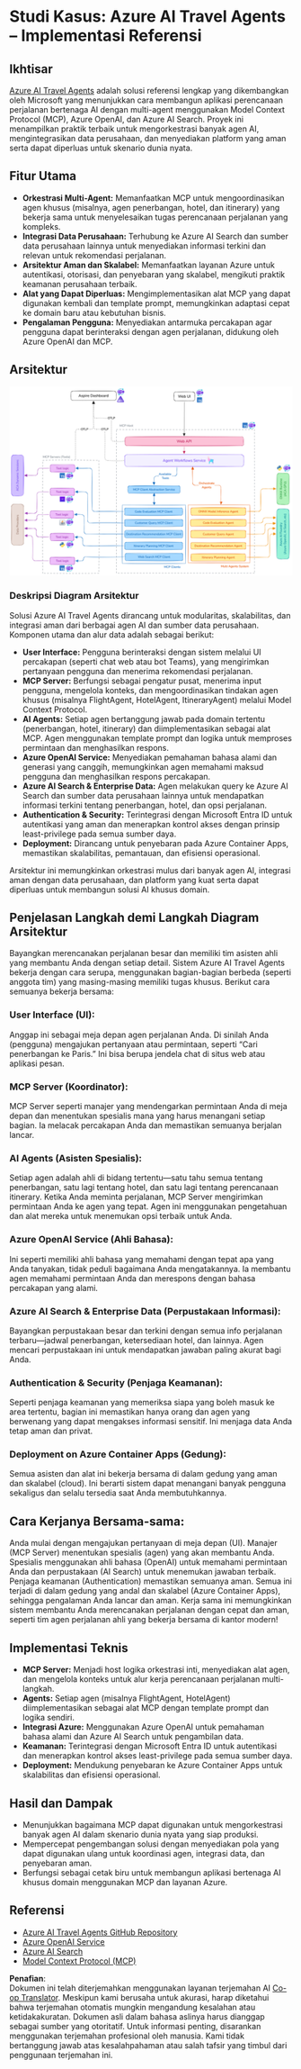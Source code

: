 <!--
CO_OP_TRANSLATOR_METADATA:
{
  "original_hash": "4d3415b9d2bf58bc69be07f945a69e07",
  "translation_date": "2025-05-20T23:41:45+00:00",
  "source_file": "09-CaseStudy/README.md",
  "language_code": "id"
}
-->
# Studi Kasus: Azure AI Travel Agents – Implementasi Referensi

## Ikhtisar

[Azure AI Travel Agents](https://github.com/Azure-Samples/azure-ai-travel-agents) adalah solusi referensi lengkap yang dikembangkan oleh Microsoft yang menunjukkan cara membangun aplikasi perencanaan perjalanan bertenaga AI dengan multi-agent menggunakan Model Context Protocol (MCP), Azure OpenAI, dan Azure AI Search. Proyek ini menampilkan praktik terbaik untuk mengorkestrasi banyak agen AI, mengintegrasikan data perusahaan, dan menyediakan platform yang aman serta dapat diperluas untuk skenario dunia nyata.

## Fitur Utama
- **Orkestrasi Multi-Agent:** Memanfaatkan MCP untuk mengoordinasikan agen khusus (misalnya, agen penerbangan, hotel, dan itinerary) yang bekerja sama untuk menyelesaikan tugas perencanaan perjalanan yang kompleks.
- **Integrasi Data Perusahaan:** Terhubung ke Azure AI Search dan sumber data perusahaan lainnya untuk menyediakan informasi terkini dan relevan untuk rekomendasi perjalanan.
- **Arsitektur Aman dan Skalabel:** Memanfaatkan layanan Azure untuk autentikasi, otorisasi, dan penyebaran yang skalabel, mengikuti praktik keamanan perusahaan terbaik.
- **Alat yang Dapat Diperluas:** Mengimplementasikan alat MCP yang dapat digunakan kembali dan template prompt, memungkinkan adaptasi cepat ke domain baru atau kebutuhan bisnis.
- **Pengalaman Pengguna:** Menyediakan antarmuka percakapan agar pengguna dapat berinteraksi dengan agen perjalanan, didukung oleh Azure OpenAI dan MCP.

## Arsitektur
![Architecture](https://raw.githubusercontent.com/Azure-Samples/azure-ai-travel-agents/main/docs/ai-travel-agents-architecture-diagram.png)

### Deskripsi Diagram Arsitektur

Solusi Azure AI Travel Agents dirancang untuk modularitas, skalabilitas, dan integrasi aman dari berbagai agen AI dan sumber data perusahaan. Komponen utama dan alur data adalah sebagai berikut:

- **User Interface:** Pengguna berinteraksi dengan sistem melalui UI percakapan (seperti chat web atau bot Teams), yang mengirimkan pertanyaan pengguna dan menerima rekomendasi perjalanan.
- **MCP Server:** Berfungsi sebagai pengatur pusat, menerima input pengguna, mengelola konteks, dan mengoordinasikan tindakan agen khusus (misalnya FlightAgent, HotelAgent, ItineraryAgent) melalui Model Context Protocol.
- **AI Agents:** Setiap agen bertanggung jawab pada domain tertentu (penerbangan, hotel, itinerary) dan diimplementasikan sebagai alat MCP. Agen menggunakan template prompt dan logika untuk memproses permintaan dan menghasilkan respons.
- **Azure OpenAI Service:** Menyediakan pemahaman bahasa alami dan generasi yang canggih, memungkinkan agen memahami maksud pengguna dan menghasilkan respons percakapan.
- **Azure AI Search & Enterprise Data:** Agen melakukan query ke Azure AI Search dan sumber data perusahaan lainnya untuk mendapatkan informasi terkini tentang penerbangan, hotel, dan opsi perjalanan.
- **Authentication & Security:** Terintegrasi dengan Microsoft Entra ID untuk autentikasi yang aman dan menerapkan kontrol akses dengan prinsip least-privilege pada semua sumber daya.
- **Deployment:** Dirancang untuk penyebaran pada Azure Container Apps, memastikan skalabilitas, pemantauan, dan efisiensi operasional.

Arsitektur ini memungkinkan orkestrasi mulus dari banyak agen AI, integrasi aman dengan data perusahaan, dan platform yang kuat serta dapat diperluas untuk membangun solusi AI khusus domain.

## Penjelasan Langkah demi Langkah Diagram Arsitektur
Bayangkan merencanakan perjalanan besar dan memiliki tim asisten ahli yang membantu Anda dengan setiap detail. Sistem Azure AI Travel Agents bekerja dengan cara serupa, menggunakan bagian-bagian berbeda (seperti anggota tim) yang masing-masing memiliki tugas khusus. Berikut cara semuanya bekerja bersama:

### User Interface (UI):
Anggap ini sebagai meja depan agen perjalanan Anda. Di sinilah Anda (pengguna) mengajukan pertanyaan atau permintaan, seperti “Cari penerbangan ke Paris.” Ini bisa berupa jendela chat di situs web atau aplikasi pesan.

### MCP Server (Koordinator):
MCP Server seperti manajer yang mendengarkan permintaan Anda di meja depan dan menentukan spesialis mana yang harus menangani setiap bagian. Ia melacak percakapan Anda dan memastikan semuanya berjalan lancar.

### AI Agents (Asisten Spesialis):
Setiap agen adalah ahli di bidang tertentu—satu tahu semua tentang penerbangan, satu lagi tentang hotel, dan satu lagi tentang perencanaan itinerary. Ketika Anda meminta perjalanan, MCP Server mengirimkan permintaan Anda ke agen yang tepat. Agen ini menggunakan pengetahuan dan alat mereka untuk menemukan opsi terbaik untuk Anda.

### Azure OpenAI Service (Ahli Bahasa):
Ini seperti memiliki ahli bahasa yang memahami dengan tepat apa yang Anda tanyakan, tidak peduli bagaimana Anda mengatakannya. Ia membantu agen memahami permintaan Anda dan merespons dengan bahasa percakapan yang alami.

### Azure AI Search & Enterprise Data (Perpustakaan Informasi):
Bayangkan perpustakaan besar dan terkini dengan semua info perjalanan terbaru—jadwal penerbangan, ketersediaan hotel, dan lainnya. Agen mencari perpustakaan ini untuk mendapatkan jawaban paling akurat bagi Anda.

### Authentication & Security (Penjaga Keamanan):
Seperti penjaga keamanan yang memeriksa siapa yang boleh masuk ke area tertentu, bagian ini memastikan hanya orang dan agen yang berwenang yang dapat mengakses informasi sensitif. Ini menjaga data Anda tetap aman dan privat.

### Deployment on Azure Container Apps (Gedung):
Semua asisten dan alat ini bekerja bersama di dalam gedung yang aman dan skalabel (cloud). Ini berarti sistem dapat menangani banyak pengguna sekaligus dan selalu tersedia saat Anda membutuhkannya.

## Cara Kerjanya Bersama-sama:

Anda mulai dengan mengajukan pertanyaan di meja depan (UI).
Manajer (MCP Server) menentukan spesialis (agen) yang akan membantu Anda.
Spesialis menggunakan ahli bahasa (OpenAI) untuk memahami permintaan Anda dan perpustakaan (AI Search) untuk menemukan jawaban terbaik.
Penjaga keamanan (Authentication) memastikan semuanya aman.
Semua ini terjadi di dalam gedung yang andal dan skalabel (Azure Container Apps), sehingga pengalaman Anda lancar dan aman.
Kerja sama ini memungkinkan sistem membantu Anda merencanakan perjalanan dengan cepat dan aman, seperti tim agen perjalanan ahli yang bekerja bersama di kantor modern!

## Implementasi Teknis
- **MCP Server:** Menjadi host logika orkestrasi inti, menyediakan alat agen, dan mengelola konteks untuk alur kerja perencanaan perjalanan multi-langkah.
- **Agents:** Setiap agen (misalnya FlightAgent, HotelAgent) diimplementasikan sebagai alat MCP dengan template prompt dan logika sendiri.
- **Integrasi Azure:** Menggunakan Azure OpenAI untuk pemahaman bahasa alami dan Azure AI Search untuk pengambilan data.
- **Keamanan:** Terintegrasi dengan Microsoft Entra ID untuk autentikasi dan menerapkan kontrol akses least-privilege pada semua sumber daya.
- **Deployment:** Mendukung penyebaran ke Azure Container Apps untuk skalabilitas dan efisiensi operasional.

## Hasil dan Dampak
- Menunjukkan bagaimana MCP dapat digunakan untuk mengorkestrasi banyak agen AI dalam skenario dunia nyata yang siap produksi.
- Mempercepat pengembangan solusi dengan menyediakan pola yang dapat digunakan ulang untuk koordinasi agen, integrasi data, dan penyebaran aman.
- Berfungsi sebagai cetak biru untuk membangun aplikasi bertenaga AI khusus domain menggunakan MCP dan layanan Azure.

## Referensi
- [Azure AI Travel Agents GitHub Repository](https://github.com/Azure-Samples/azure-ai-travel-agents)
- [Azure OpenAI Service](https://azure.microsoft.com/en-us/products/ai-services/openai-service/)
- [Azure AI Search](https://azure.microsoft.com/en-us/products/ai-services/ai-search/)
- [Model Context Protocol (MCP)](https://modelcontextprotocol.io/)

**Penafian**:  
Dokumen ini telah diterjemahkan menggunakan layanan terjemahan AI [Co-op Translator](https://github.com/Azure/co-op-translator). Meskipun kami berusaha untuk akurasi, harap diketahui bahwa terjemahan otomatis mungkin mengandung kesalahan atau ketidakakuratan. Dokumen asli dalam bahasa aslinya harus dianggap sebagai sumber yang otoritatif. Untuk informasi penting, disarankan menggunakan terjemahan profesional oleh manusia. Kami tidak bertanggung jawab atas kesalahpahaman atau salah tafsir yang timbul dari penggunaan terjemahan ini.